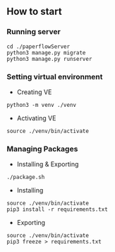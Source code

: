 ## How to start

### Running server

```
cd ./paperflowServer
python3 manage.py migrate
python3 manage.py runserver
```

### Setting virtual environment

- Creating VE

```
python3 -m venv ./venv
```

- Activating VE

```
source ./venv/bin/activate
```

### Managing Packages

- Installing & Exporting

```
./package.sh
```

- Installing

```
source ./venv/bin/activate
pip3 install -r requirements.txt
```

- Exporting

```
source ./venv/bin/activate
pip3 freeze > requirements.txt
```
